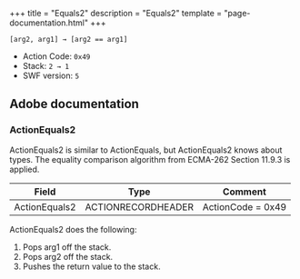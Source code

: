 +++
title = "Equals2"
description = "Equals2"
template = "page-documentation.html"
+++

```
[arg2, arg1] → [arg2 == arg1]
```

- Action Code: `0x49`
- Stack: `2 → 1`
- SWF version: `5`

## Adobe documentation

### ActionEquals2

ActionEquals2 is similar to ActionEquals, but ActionEquals2 knows about types. The equality comparison
algorithm from ECMA-262 Section 11.9.3 is applied.

| Field           | Type               | Comment           |
|-----------------|--------------------|-------------------|
| ActionEquals2   | ACTIONRECORDHEADER | ActionCode = 0x49 |

ActionEquals2 does the following:
1. Pops arg1 off the stack.
2. Pops arg2 off the stack.
3. Pushes the return value to the stack.
